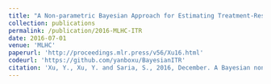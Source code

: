 ```yaml
---
title: "A Non-parametric Bayesian Approach for Estimating Treatment-Response Curves from Sparse Time Series"
collection: publications
permalink: /publication/2016-MLHC-ITR
date: 2016-07-01
venue: 'MLHC'
paperurl: 'http://proceedings.mlr.press/v56/Xu16.html'
codeurl: 'https://github.com/yanboxu/BayesianITR'
citation: 'Xu, Y., Xu, Y. and Saria, S., 2016, December. A Bayesian nonparametric approach for estimating individualized treatment-response curves. In Machine Learning for Healthcare Conference (pp. 282-300).'
---
```

